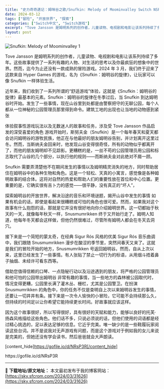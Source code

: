 ```yaml
---
title: "史力奇奇遇记：姆咪谷之歌/Snufkin: Melody of Moominvalley Switch NSP中文 1.7G"
date: 2024-03-12
tags: ["冒险", "开放世界", "探索"]
categories: ["Switch中文", "Switch游戏"]
excerpt: "Tove Jansson 是姆明系列的创作者，儿童读物、电视剧和电影让该系列持续了多年。这些故事提供了一系列有趣的人物、对生活的思考以及你最疯狂的想象中的世界。然而，迄今为止还没有一款成熟的冒险游戏。2024 年 3 月，我们终于迎来了这款来自 Hyper Games 的游戏，名为《Snufkin：&hellip;"
layout: post
---
```


<img class="aligncenter" src="https://sky.sfcrom.com/wp-content/uploads/2024/03/20240329101529-84408.jpeg" alt="Snufkin: Melody of Moominvalley 1" />

Tove Jansson 是姆明系列的创作者，儿童读物、电视剧和电影让该系列持续了多年。这些故事提供了一系列有趣的人物、对生活的思考以及你最疯狂的想象中的世界。然而，迄今为止还没有一款成熟的冒险游戏。2024 年 3 月，我们终于迎来了这款来自 Hyper Games 的游戏，名为《Snufkin：姆明谷的旋律》，让玩家可以像 Snufkin 一样体验生活。

近年来，我们收到了一系列所谓的“舒适游戏”体验，这就是《Snufkin：姆明谷的旋律》最基本的元素。Snufkin：姆明谷的旋律在冬季过后，当 Snufkin 到达姆明谷时开始。发生了一些事情，现在山谷里到处都是由警察把守的无聊公园，每个人都从一位神秘的公园管理员那里得到命令。建筑工地的出现也让当地的动物感到紧张

体验叙事性游戏玩法以及无数迷人的故事和任务，涉及受 Tove Jansson 作品启发的深受喜爱的角色
游戏开始时，斯努夫金（Snufkin）是一个每年春天和夏天都会访问姆明谷的游牧民族，他正在与他最好的朋友姆明谷告别，并计划离开这里过冬。然而，当斯纳夫金回来时，他发现山谷变得很奇怪，所有的动物似乎都离开了，而他的朋友姆明却不见踪影。更糟糕的是，一丝不苟的公园管理员用公园和标志取代了山谷的几个部分，以执行他的规则——而斯纳夫金对此绝对不屑一顾。

Snufkin 需要弄清楚他不在期间发生的事情以及姆明精灵消失的地方，同时帮助居住在姆明谷中的各种生物和角色。这是一个轻松、天真的小寓言，感觉像是各种姆明故事的结合体。这将对自然的热爱和帮助人们的重要性放在首位和中心位置。更重要的是，它确实很有吉卜力的感觉——很平静，没有真正的“坏人”，

探索姆明谷的开放世界，解决沿途的音乐和环境谜题，揭开山谷中发生的事情
如果有机会的话，即使是看起来很糟糕或可怕的角色也很可爱。然而，如果我对这个故事有什么抱怨的话，那就是它并没有很好地向你介绍姆明世界。这一切都始于秋天的一天，就像每年秋天一样，Snusmumrikken 终于又开始行走了。姆明人知道，他每年冬天都会这样做，但他仍然很难过，尽管所有姆明人都会在冬天去洞穴。

接下来是一个简短的蒙太奇，在经典 Sigur Rós 风格的优美 Sigur Rós 音乐曲调中，我们跟随 Snusmumrikken 漫步在酸涩的季节里，突然间春天又来了。这就是我们的冒险开始的地方，Snusmumrikken 号返回姆明谷。然而，自从上次以来，这里已经发生了一些事情。有人张贴了禁止一切行为的标语，从用烟斗捂着鼻子抽烟、未经许可看东西等。

借助您值得信赖的口琴、一点隐秘行动以及沿途遇到的朋友，将严格的公园管理员和他可怕的公园带出姆明谷
非常有趣的事情，当一些地方的森林被公园取代时，情况变得更糟，公园里长满了灌木丛、栅栏，尤其是公园警卫。在扮演 Snusmumrikken 的角色中，你的任务不仅是查明自上次以来姆明谷发生的事情，还要让一切井井有条。接下来是一次令人愉快的小冒险，它可能不会持续那么久，但持续的时间足以让你希望它能持续更长时间。好故事就应该这样。

因为这个故事很好，所以写得很好，具有很好的天赋和能力，能够以良好的托芙·扬森风格描绘这些角色。他们话不多，只说必须说的话，但他们使用的词语都是经过精心挑选的，足以表达足够的信息。它近乎完美。唯一缺少的是一些鞋履玩家阅读这些台词。并不是说我对无声游戏有问题，而是这个游戏对于例如我的女儿来说是完美的，但她还没有学会读书，然后爸爸就会大声朗读。

[content_hide]https://gofile.io/d/NRsP3R[/content_hide]

<!--wechatfans start-->https://gofile.io/d/NRsP3R<!--wechatfans end-->

---
📖 **下载地址/原文地址：** 本文最初发布于我的博客网站：[https://sky.sfcrom.com/2024/03/31626](https://sky.sfcrom.com/2024/03/31626)
